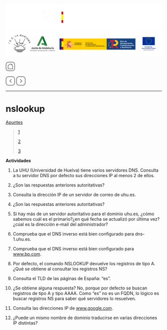 ![](/.resGen/_bannerD.png#gh-dark-mode-only)
![](/.resGen/_bannerL.png#gh-light-mode-only)

<a href="/Tema2/readme.md.md"><img src="/.resGen/_back.svg" width="30"></a>

<a href="2.md"><img src="/.resGen/_arrow_r.svg" width="30"></a>
<a href="4.md"><img src="/.resGen/_arrow.svg" width="30"></a>

---

# nslookup

[Apuntes](3.1.md)

> [1](http://www.thegeekstuff.com/2012/07/nslookup-examples/)
> 
> [2](https://www.cloudns.net/blog/10-most-used-nslookup-commands/)
> 
> [3](https://www.zytrax.com/books/dns/ch8/soa.html)

**Actividades**


1. La UHU (Universidad de Huelva) tiene varios servidores DNS. Consulta a tu servidor DNS por defecto sus direcciones IP al menos 2 de ellos.


2. ¿Son las respuestas anteriores autoritativas? 


3. Consulta la dirección IP de un servidor de correo de uhu.es.


4. ¿Son las respuestas anteriores autoritativas? 



5. Si hay más de un servidor autoritativo para el dominio uhu.es, ¿cómo sabemos cuál es el primario?¿en qué fecha se actualizó por última vez?¿cúal es la dirección e-mail del administrador?




6. Comprueba que el DNS inverso está bien configurado para dns-1.uhu.es.



7. Comprueba que el DNS inverso está bien configurado para www.bp.com.



8. Por defecto, el comando NSLOOKUP devuelve los registros de tipo A. ¿Qué se obtiene al consultar los registros NS?


9. Consulta el TLD de las páginas de España: “es”.




10. ¿Se obtiene alguna respuesta? No, porque por defecto se buscan registros de tipo A y tipo AAAA. Como “es” no es un FQDN, lo lógico es buscar registros NS para saber qué servidores lo resuelven.



11. Consulta las direcciones IP de www.google.com.




12. ¿Puede un mismo nombre de dominio traducirse en varias direcciones IP distintas? 
